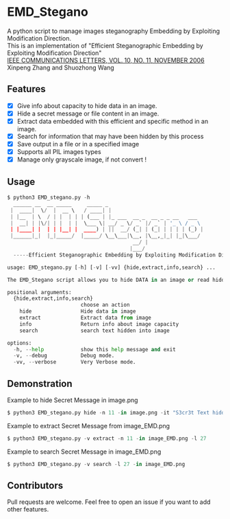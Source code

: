 # EMD_Stegano
<p align="left">
    A python script to manage images steganography Embedding by Exploiting Modification Direction.<br>
    This is an implementation of "Efficient Steganographic Embedding by Exploiting Modification Direction"<br>
    <a href="https://staff.emu.edu.tr/alexanderchefranov/Documents/CMSE492/ZhangIEEECL2006.pdf">IEEE COMMUNICATIONS LETTERS, VOL. 10, NO. 11, NOVEMBER 2006</a><br>
    Xinpeng Zhang and Shuozhong Wang
</p>

## Features

 - [x] Give info about capacity to hide data in an image.
 - [x] Hide a secret message or file content in an image.
 - [x] Extract data embedded with this efficient and specific method in an image.
 - [x] Search for information that may have been hidden by this process 
 - [x] Save output in a file or in a specified image
 - [x] Supports all PIL images types
 - [x] Manage only grayscale image, if not convert !

## Usage

```python
$ python3 EMD_stegano.py -h
  ______ __  __ _____     _____ _
 |  ____|  \/  |  __ \   / ____| |
 | |__  | \  / | |  | | | (___ | |_ ___  __ _  __ _ _ __   ___
 |  __| | |\/| | |  | |  \___ \| __/ _ \/ _` |/ _` | '_ \ / _ \           v2.1
 | |____| |  | | |__| |  ____) | ||  __/ (_| | (_| | | | | (_) |
 |______|_|  |_|_____/  |_____/ \__\___|\__, |\__,_|_| |_|\___/           @totoiste
                                         __/ |
                                        |___/
  -----Efficient Steganographic Embedding by Exploiting Modification Direction-----

usage: EMD_stegano.py [-h] [-v] [-vv] {hide,extract,info,search} ...

The EMD_Stegano script allows you to hide DATA in an image or read hidden DATA from an image with a Steganographic process called EMD (Exploiting Modification Direction)

positional arguments:
  {hide,extract,info,search}
                        choose an action
    hide                Hide data in image
    extract             Extract data from image
    info                Return info about image capacity
    search              search text hidden into image

options:
  -h, --help            show this help message and exit
  -v, --debug           Debug mode.
  -vv, --verbose        Very Verbose mode.
```

## Demonstration

Example to hide Secret Message in image.png
```python
$ python3 EMD_stegano.py hide -n 11 -in image.png -it "S3cr3t Text hidden in Image" -out image_EMD.png
```
Example to extract Secret Message from image_EMD.png
```python
$ python3 EMD_stegano.py -v extract -n 11 -in image_EMD.png -l 27
```
Example to search Secret Message in image_EMD.png
```python
$ python3 EMD_stegano.py -v search -l 27 -in image_EMD.png
```
## Contributors

Pull requests are welcome. Feel free to open an issue if you want to add other features.
